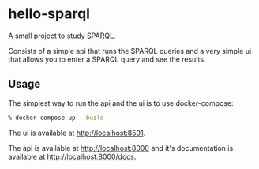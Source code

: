 # hello-sparql

A small project to study [SPARQL](https://www.w3.org/TR/sparql11-query/).

Consists of a simple api that runs the SPARQL queries and a very simple ui that allows you to enter a SPARQL query and see the results.

## Usage

The simplest way to run the api and the ui is to use docker-compose:

```zsh
% docker compose up --build
```

The ui is available at [http://localhost:8501](http://localhost:8501).

The api is available at [http://localhost:8000](http://localhost:8000) and it's documentation is available at [http://localhost:8000/docs](http://localhost:8000/docs).
